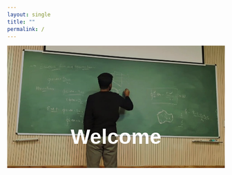 ```yaml
---
layout: single
title: ""
permalink: /
---
```


<div style="position: relative; text-align: center; color: white;">
  <img src="/assets/images/welcome.jpg" alt="Welcome Image" style="width: 100%; height: auto; max-height: 90vh; object-fit: cover; filter: brightness(70%);">

  <h1 style="
      position: absolute;
      top: 50%;
      left: 50%;
      transform: translate(-50%, -50%);
      font-size: 3rem;
      font-weight: bold;
      color: white;
      font-family: Arial, sans-serif;
  ">Welcome</h1>
</div>
